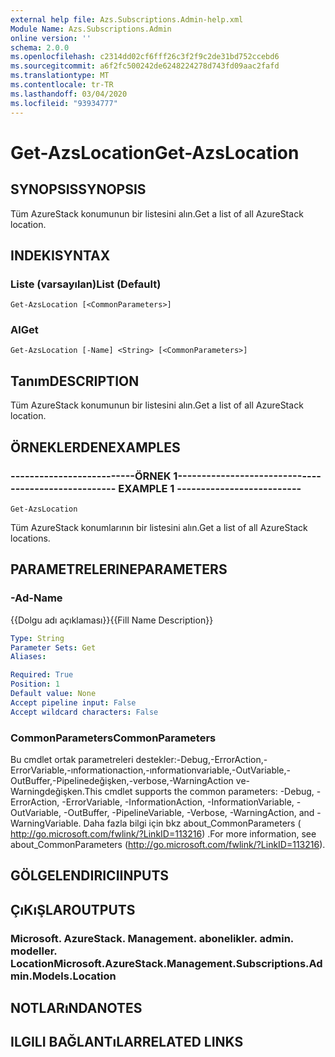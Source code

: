 ```yaml
---
external help file: Azs.Subscriptions.Admin-help.xml
Module Name: Azs.Subscriptions.Admin
online version: ''
schema: 2.0.0
ms.openlocfilehash: c2314dd02cf6fff26c3f2f9c2de31bd752ccebd6
ms.sourcegitcommit: a6f2fc500242de6248224278d743fd09aac2fafd
ms.translationtype: MT
ms.contentlocale: tr-TR
ms.lasthandoff: 03/04/2020
ms.locfileid: "93934777"
---
```

# <span data-ttu-id="725c7-101">Get-AzsLocation</span><span class="sxs-lookup"><span data-stu-id="725c7-101">Get-AzsLocation</span></span>

## <span data-ttu-id="725c7-102">SYNOPSIS</span><span class="sxs-lookup"><span data-stu-id="725c7-102">SYNOPSIS</span></span>
<span data-ttu-id="725c7-103">Tüm AzureStack konumunun bir listesini alın.</span><span class="sxs-lookup"><span data-stu-id="725c7-103">Get a list of all AzureStack location.</span></span>

## <span data-ttu-id="725c7-104">INDEKI</span><span class="sxs-lookup"><span data-stu-id="725c7-104">SYNTAX</span></span>

### <span data-ttu-id="725c7-105">Liste (varsayılan)</span><span class="sxs-lookup"><span data-stu-id="725c7-105">List (Default)</span></span>
```
Get-AzsLocation [<CommonParameters>]
```

### <span data-ttu-id="725c7-106">Al</span><span class="sxs-lookup"><span data-stu-id="725c7-106">Get</span></span>
```
Get-AzsLocation [-Name] <String> [<CommonParameters>]
```

## <span data-ttu-id="725c7-107">Tanım</span><span class="sxs-lookup"><span data-stu-id="725c7-107">DESCRIPTION</span></span>
<span data-ttu-id="725c7-108">Tüm AzureStack konumunun bir listesini alın.</span><span class="sxs-lookup"><span data-stu-id="725c7-108">Get a list of all AzureStack location.</span></span>

## <span data-ttu-id="725c7-109">ÖRNEKLERDEN</span><span class="sxs-lookup"><span data-stu-id="725c7-109">EXAMPLES</span></span>

### <span data-ttu-id="725c7-110">--------------------------ÖRNEK 1--------------------------</span><span class="sxs-lookup"><span data-stu-id="725c7-110">-------------------------- EXAMPLE 1 --------------------------</span></span>
```
Get-AzsLocation
```

<span data-ttu-id="725c7-111">Tüm AzureStack konumlarının bir listesini alın.</span><span class="sxs-lookup"><span data-stu-id="725c7-111">Get a list of all AzureStack locations.</span></span>

## <span data-ttu-id="725c7-112">PARAMETRELERINE</span><span class="sxs-lookup"><span data-stu-id="725c7-112">PARAMETERS</span></span>

### <span data-ttu-id="725c7-113">-Ad</span><span class="sxs-lookup"><span data-stu-id="725c7-113">-Name</span></span>
<span data-ttu-id="725c7-114">{{Dolgu adı açıklaması}}</span><span class="sxs-lookup"><span data-stu-id="725c7-114">{{Fill Name Description}}</span></span>

```yaml
Type: String
Parameter Sets: Get
Aliases: 

Required: True
Position: 1
Default value: None
Accept pipeline input: False
Accept wildcard characters: False
```

### <span data-ttu-id="725c7-115">CommonParameters</span><span class="sxs-lookup"><span data-stu-id="725c7-115">CommonParameters</span></span>
<span data-ttu-id="725c7-116">Bu cmdlet ortak parametreleri destekler:-Debug,-ErrorAction,-ErrorVariable,-ınformationaction,-ınformationvariable,-OutVariable,-OutBuffer,-Pipelinedeğişken,-verbose,-WarningAction ve-Warningdeğişken.</span><span class="sxs-lookup"><span data-stu-id="725c7-116">This cmdlet supports the common parameters: -Debug, -ErrorAction, -ErrorVariable, -InformationAction, -InformationVariable, -OutVariable, -OutBuffer, -PipelineVariable, -Verbose, -WarningAction, and -WarningVariable.</span></span> <span data-ttu-id="725c7-117">Daha fazla bilgi için bkz about_CommonParameters ( http://go.microsoft.com/fwlink/?LinkID=113216) .</span><span class="sxs-lookup"><span data-stu-id="725c7-117">For more information, see about_CommonParameters (http://go.microsoft.com/fwlink/?LinkID=113216).</span></span>

## <span data-ttu-id="725c7-118">GÖLGELENDIRICI</span><span class="sxs-lookup"><span data-stu-id="725c7-118">INPUTS</span></span>

## <span data-ttu-id="725c7-119">ÇıKıŞLAR</span><span class="sxs-lookup"><span data-stu-id="725c7-119">OUTPUTS</span></span>

### <span data-ttu-id="725c7-120">Microsoft. AzureStack. Management. abonelikler. admin. modeller. Location</span><span class="sxs-lookup"><span data-stu-id="725c7-120">Microsoft.AzureStack.Management.Subscriptions.Admin.Models.Location</span></span>

## <span data-ttu-id="725c7-121">NOTLARıNDA</span><span class="sxs-lookup"><span data-stu-id="725c7-121">NOTES</span></span>

## <span data-ttu-id="725c7-122">ILGILI BAĞLANTıLAR</span><span class="sxs-lookup"><span data-stu-id="725c7-122">RELATED LINKS</span></span>


